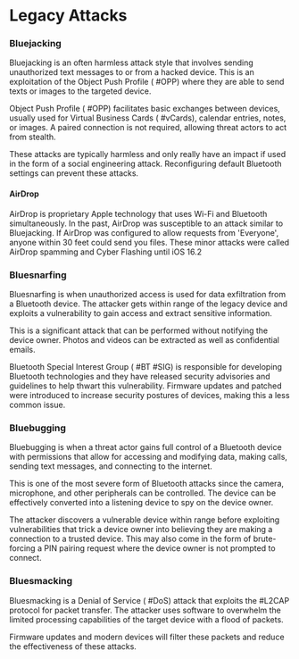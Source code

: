 # Legacy Attacks

### Bluejacking

Bluejacking is an often harmless attack style that involves sending unauthorized text messages to or from a hacked device. This is an exploitation of the Object Push Profile ( #OPP) where they are able to send texts or images to the targeted device.

Object Push Profile ( #OPP) facilitates basic exchanges between devices, usually used for Virtual Business Cards ( #vCards), calendar entries, notes, or images. A paired connection is not required, allowing threat actors to act from stealth. 

These attacks are typically harmless and only really have an impact if used in the form of a social engineering attack. Reconfiguring default Bluetooth settings can prevent these attacks.

#### AirDrop

AirDrop is proprietary Apple technology that uses Wi-Fi and Bluetooth simultaneously. In the past, AirDrop was susceptible to an attack similar to Bluejacking. If AirDrop was configured to allow requests from 'Everyone', anyone within 30 feet could send you files.  These minor attacks were called AirDrop spamming and Cyber Flashing until iOS 16.2

### Bluesnarfing

Bluesnarfing is when unauthorized access is used for data exfiltration from a Bluetooth device. The attacker gets within range of the legacy device and exploits a vulnerability to gain access and extract sensitive information.

This is a significant attack that can be performed without notifying the device owner. Photos and videos can be extracted as well as confidential emails.

Bluetooth Special Interest Group ( #BT #SIG) is responsible for developing Bluetooth technologies and they have released security advisories and guidelines to help thwart this vulnerability. Firmware updates and patched were introduced to increase security postures of devices, making this a less common issue.

### Bluebugging

Bluebugging is when a threat actor gains full control of a Bluetooth device with permissions that allow for accessing and modifying data, making calls, sending text messages, and connecting to the internet.

This is one of the most severe form of Bluetooth attacks since the camera, microphone, and other peripherals can be controlled. The device can be effectively converted into a listening device to spy on the device owner.

The attacker discovers a vulnerable device within range before exploiting vulnerabilities that trick a device owner into believing they are making a connection to a trusted device. This may also come in the form of brute-forcing a PIN pairing request where the device owner is not prompted to connect. 

### Bluesmacking

Bluesmacking is a Denial of Service ( #DoS) attack that exploits the #L2CAP protocol for packet transfer. The attacker uses software to overwhelm the limited processing capabilities of the target device with a flood of packets.

Firmware updates and modern devices will filter these packets and reduce the effectiveness of these attacks.

